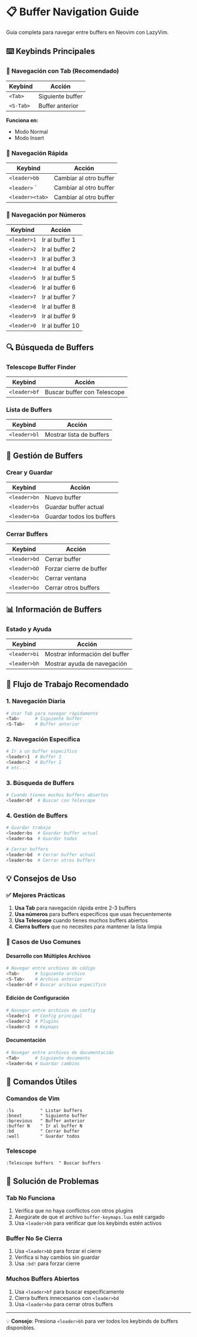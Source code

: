 # 📋 Buffer Navigation Guide

Guía completa para navegar entre buffers en Neovim con LazyVim.

## ⌨️ Keybinds Principales

### 🔄 Navegación con Tab (Recomendado)
| Keybind | Acción |
|---------|--------|
| `<Tab>` | Siguiente buffer |
| `<S-Tab>` | Buffer anterior |

**Funciona en:**
- Modo Normal
- Modo Insert

### 🎯 Navegación Rápida
| Keybind | Acción |
|---------|--------|
| `<leader>bb` | Cambiar al otro buffer |
| `<leader>` ` | Cambiar al otro buffer |
| `<leader><tab>` | Cambiar al otro buffer |

### 🔢 Navegación por Números
| Keybind | Acción |
|---------|--------|
| `<leader>1` | Ir al buffer 1 |
| `<leader>2` | Ir al buffer 2 |
| `<leader>3` | Ir al buffer 3 |
| `<leader>4` | Ir al buffer 4 |
| `<leader>5` | Ir al buffer 5 |
| `<leader>6` | Ir al buffer 6 |
| `<leader>7` | Ir al buffer 7 |
| `<leader>8` | Ir al buffer 8 |
| `<leader>9` | Ir al buffer 9 |
| `<leader>0` | Ir al buffer 10 |

## 🔍 Búsqueda de Buffers

### Telescope Buffer Finder
| Keybind | Acción |
|---------|--------|
| `<leader>bf` | Buscar buffer con Telescope |

### Lista de Buffers
| Keybind | Acción |
|---------|--------|
| `<leader>bl` | Mostrar lista de buffers |

## 🔧 Gestión de Buffers

### Crear y Guardar
| Keybind | Acción |
|---------|--------|
| `<leader>bn` | Nuevo buffer |
| `<leader>bs` | Guardar buffer actual |
| `<leader>ba` | Guardar todos los buffers |

### Cerrar Buffers
| Keybind | Acción |
|---------|--------|
| `<leader>bd` | Cerrar buffer |
| `<leader>bD` | Forzar cierre de buffer |
| `<leader>bc` | Cerrar ventana |
| `<leader>bo` | Cerrar otros buffers |

## 📊 Información de Buffers

### Estado y Ayuda
| Keybind | Acción |
|---------|--------|
| `<leader>bi` | Mostrar información del buffer |
| `<leader>bh` | Mostrar ayuda de navegación |

## 🚀 Flujo de Trabajo Recomendado

### 1. Navegación Diaria
```bash
# Usar Tab para navegar rápidamente
<Tab>      # Siguiente buffer
<S-Tab>    # Buffer anterior
```

### 2. Navegación Específica
```bash
# Ir a un buffer específico
<leader>1  # Buffer 1
<leader>2  # Buffer 2
# etc...
```

### 3. Búsqueda de Buffers
```bash
# Cuando tienes muchos buffers abiertos
<leader>bf  # Buscar con Telescope
```

### 4. Gestión de Buffers
```bash
# Guardar trabajo
<leader>bs  # Guardar buffer actual
<leader>ba  # Guardar todos

# Cerrar buffers
<leader>bd  # Cerrar buffer actual
<leader>bo  # Cerrar otros buffers
```

## 💡 Consejos de Uso

### ✅ Mejores Prácticas
1. **Usa Tab** para navegación rápida entre 2-3 buffers
2. **Usa números** para buffers específicos que usas frecuentemente
3. **Usa Telescope** cuando tienes muchos buffers abiertos
4. **Cierra buffers** que no necesites para mantener la lista limpia

### 🎯 Casos de Uso Comunes

#### Desarrollo con Múltiples Archivos
```bash
# Navegar entre archivos de código
<Tab>      # Siguiente archivo
<S-Tab>    # Archivo anterior
<leader>bf # Buscar archivo específico
```

#### Edición de Configuración
```bash
# Navegar entre archivos de config
<leader>1  # Config principal
<leader>2  # Plugins
<leader>3  # Keymaps
```

#### Documentación
```bash
# Navegar entre archivos de documentación
<Tab>      # Siguiente documento
<leader>bs # Guardar cambios
```

## 🔧 Comandos Útiles

### Comandos de Vim
```vim
:ls          " Listar buffers
:bnext       " Siguiente buffer
:bprevious   " Buffer anterior
:buffer N    " Ir al buffer N
:bd          " Cerrar buffer
:wall        " Guardar todos
```

### Telescope
```vim
:Telescope buffers  " Buscar buffers
```

## 🚨 Solución de Problemas

### Tab No Funciona
1. Verifica que no haya conflictos con otros plugins
2. Asegúrate de que el archivo `buffer-keymaps.lua` esté cargado
3. Usa `<leader>bh` para verificar que los keybinds estén activos

### Buffer No Se Cierra
1. Usa `<leader>bD` para forzar el cierre
2. Verifica si hay cambios sin guardar
3. Usa `:bd!` para forzar cierre

### Muchos Buffers Abiertos
1. Usa `<leader>bf` para buscar específicamente
2. Cierra buffers innecesarios con `<leader>bd`
3. Usa `<leader>bo` para cerrar otros buffers

---

💡 **Consejo**: Presiona `<leader>bh` para ver todos los keybinds de buffers disponibles. 